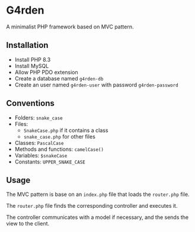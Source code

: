 # G4rden

A minimalist PHP framework based on MVC pattern.

## Installation

- Install PHP 8.3
- Install MySQL
- Allow PHP PDO extension
- Create a database named `g4rden-db`
- Create an user named `g4rden-user` with password `g4rden-password`

## Conventions

- Folders: `snake_case`
- Files:
  - `SnakeCase.php` if it contains a class
  - `snake_case.php` for other files
- Classes: `PascalCase`
- Methods and functions: `camelCase()`
- Variables: `$snakeCase`
- Constants: `UPPER_SNAKE_CASE`

## Usage

The MVC pattern is base on an `index.php` file that loads the `router.php` file.

The `router.php` file finds the corresponding controller and executes it.

The controller communicates with a model if necessary, and the sends the view to the client.
